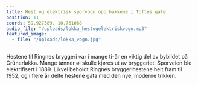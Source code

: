 ```yaml
---
title: Hest og elektrisk sporvogn opp bakkene i Toftes gate
position: 11
coords: 59.927589, 10.761068
audio_file: "/uploads/lokka_hestogelektriskvogn.mp3"
featured_image: 
  - file: "/uploads/lokka_vogn.jpg"
---
```


Hestene til Ringnes bryggeri var i mange ti-år en viktig del av bybildet
på Grünerløkka. Mange tønner øl skulle kjøres ut av bryggeriet. Sporveien ble
elektrifisert i 1889. Likvel beholdt Ringnes bryggerihestene helt fram til 1952,
og i flere år delte hestene gata med den nye, moderne trikken.